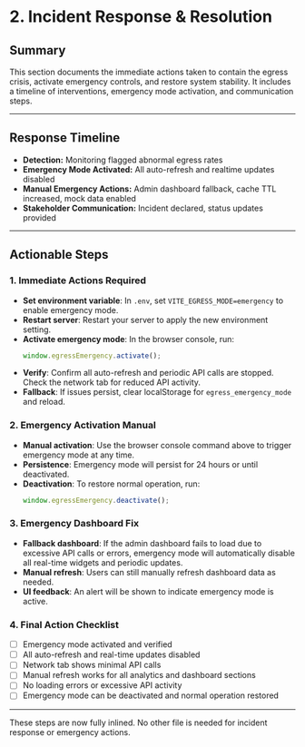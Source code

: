 # 2. Incident Response & Resolution

## Summary
This section documents the immediate actions taken to contain the egress crisis, activate emergency controls, and restore system stability. It includes a timeline of interventions, emergency mode activation, and communication steps.

---

## Response Timeline
- **Detection:** Monitoring flagged abnormal egress rates
- **Emergency Mode Activated:** All auto-refresh and realtime updates disabled
- **Manual Emergency Actions:** Admin dashboard fallback, cache TTL increased, mock data enabled
- **Stakeholder Communication:** Incident declared, status updates provided

---

## Actionable Steps

### 1. Immediate Actions Required
- **Set environment variable**: In `.env`, set `VITE_EGRESS_MODE=emergency` to enable emergency mode.
- **Restart server**: Restart your server to apply the new environment setting.
- **Activate emergency mode**: In the browser console, run:
  ```js
  window.egressEmergency.activate();
  ```
- **Verify**: Confirm all auto-refresh and periodic API calls are stopped. Check the network tab for reduced API activity.
- **Fallback**: If issues persist, clear localStorage for `egress_emergency_mode` and reload.

### 2. Emergency Activation Manual
- **Manual activation**: Use the browser console command above to trigger emergency mode at any time.
- **Persistence**: Emergency mode will persist for 24 hours or until deactivated.
- **Deactivation**: To restore normal operation, run:
  ```js
  window.egressEmergency.deactivate();
  ```

### 3. Emergency Dashboard Fix
- **Fallback dashboard**: If the admin dashboard fails to load due to excessive API calls or errors, emergency mode will automatically disable all real-time widgets and periodic updates.
- **Manual refresh**: Users can still manually refresh dashboard data as needed.
- **UI feedback**: An alert will be shown to indicate emergency mode is active.

### 4. Final Action Checklist
- [ ] Emergency mode activated and verified
- [ ] All auto-refresh and real-time updates disabled
- [ ] Network tab shows minimal API calls
- [ ] Manual refresh works for all analytics and dashboard sections
- [ ] No loading errors or excessive API activity
- [ ] Emergency mode can be deactivated and normal operation restored

---

These steps are now fully inlined. No other file is needed for incident response or emergency actions.

